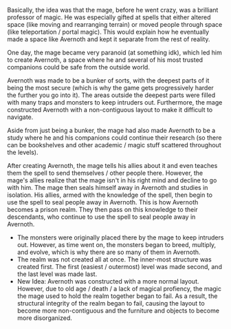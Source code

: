 Basically, the idea was that the mage, before he went crazy, was a brilliant professor of magic. He was especially gifted at spells that either altered space (like moving and rearranging terrain) or moved people through space (like teleportation / portal magic). This would explain how he eventually made a space like Avernoth and kept it separate from the rest of reality.

One day, the mage became very paranoid (at something idk), which led him to create Avernoth, a space where he and several of his most trusted companions could be safe from the outside world.

Avernoth was made to be a bunker of sorts, with the deepest parts of it being the most secure (which is why the game gets progressively harder the further you go into it). The areas outside the deepest parts were filled with many traps and monsters to keep intruders out. Furthermore, the mage constructed Avernoth with a non-contiguous layout to make it difficult to navigate.

Aside from just being a bunker, the mage had also made Avernoth to be a study where he and his companions could continue their research (so there can be bookshelves and other academic / magic stuff scattered throughout the levels).

After creating Avernoth, the mage tells his allies about it and even teaches them the spell to send themselves / other people there. However, the mage's allies realize that the mage isn't in his right mind and decline to go with him. The mage then seals himself away in Avernoth and studies in isolation. His allies, armed with the knowledge of the spell, then begin to use the spell to seal people away in Avernoth. This is how Avernoth becomes a prison realm. They then pass on this knowledge to their descendants, who continue to use the spell to seal people away in Avernoth.

- The monsters were originally placed there by the mage to keep intruders out. However, as time went on, the monsters began to breed, multiply, and evolve, which is why there are so many of them in Avernoth.
- The realm was not created all at once. The inner-most structure was created first. The first (easiest / outermost) level was made second, and the last level was made last.
- New Idea: Avernoth was constructed with a more normal layout. However, due to old age / death / a lack of magical profiency, the magic the mage used to hold the realm together began to fail. As a result, the structural integrity of the realm began to fail, causing the layout to become more non-contiguous and the furniture and objects to become more disorganized.

